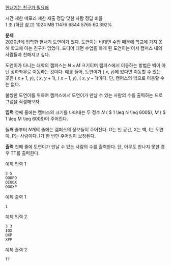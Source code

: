[헌내기는 친구가 필요해](https://www.acmicpc.net/problem/21736)

시간 제한	메모리 제한	제출	정답	맞힌 사람	정답 비율<br>
1 초 (하단 참고)	1024 MB	11476	6844	5765	60.392%

**문제**<br>
2020년에 입학한 헌내기 도연이가 있다. 도연이는 비대면 수업 때문에 학교에 가지 못해 학교에 아는 친구가 없었다. 드디어 대면 수업을 하게 된 도연이는 어서 캠퍼스 내의 사람들과 친해지고 싶다. 

도연이가 다니는 대학의 캠퍼스는 
$N \times M$ 크기이며 캠퍼스에서 이동하는 방법은 벽이 아닌 상하좌우로 이동하는 것이다. 예를 들어, 도연이가 (
$x$, 
$y$)에 있다면 이동할 수 있는 곳은 (
$x+1$, 
$y$), (
$x$, 
$y+1$), (
$x-1$, 
$y$), (
$x$, 
$y-1$)이다. 단, 캠퍼스의 밖으로 이동할 수는 없다.

불쌍한 도연이를 위하여 캠퍼스에서 도연이가 만날 수 있는 사람의 수를 출력하는 프로그램을 작성해보자.

**입력**
첫째 줄에는 캠퍼스의 크기를 나타내는 두 정수 
$N$ (
$ 1 \leq N \leq 600$), 
$M$ (
$ 1 \leq M \leq 600$)이 주어진다.

둘째 줄부터 
$N$개의 줄에는 캠퍼스의 정보들이 주어진다. O는 빈 공간, X는 벽, I는 도연이, P는 사람이다. I가 한 번만 주어짐이 보장된다.

**출력**
첫째 줄에 도연이가 만날 수 있는 사람의 수를 출력한다. 단, 아무도 만나지 못한 경우 TT를 출력한다.

예제 입력 1 
```
3 5
OOOPO
OIOOX
OOOXP
```
예제 출력 1
```
1
```
예제 입력 2 
```
3 3
IOX
OXP
XPP
```
예제 출력 2 
```
TT
```